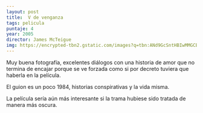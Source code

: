 ```yaml
---
layout: post
title:  V de venganza
tags: pelicula
puntaje: 4
year: 2005 
director: James McTeigue
img: https://encrypted-tbn2.gstatic.com/images?q=tbn:ANd9GcSntHBIwMMGCBbAtdv1SyVHjl6dBPLX5B9BIZehKIbNmqUjh5bK
---
```


Muy buena fotografía, excelentes diálogos con una historia de amor que no termina de encajar porque se ve forzada como si por decreto tuviera que haberla en la película. 

El guion es un poco 1984, historias conspirativas y la vida misma. 

La película sería aún más interesante si la trama hubiese sido tratada de manera más oscura. 
